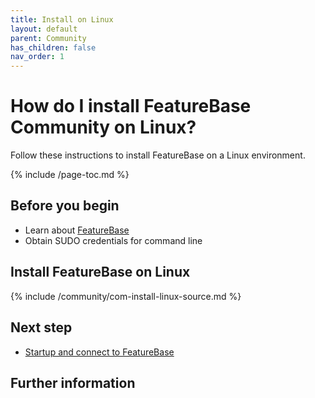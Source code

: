 ```yaml
---
title: Install on Linux
layout: default
parent: Community
has_children: false
nav_order: 1
---
```


# How do I install FeatureBase Community on Linux?

Follow these instructions to install FeatureBase on a Linux environment.

{% include /page-toc.md %}

## Before you begin

* Learn about [FeatureBase](/index.html)
* Obtain SUDO credentials for command line

## Install FeatureBase on Linux

{% include /community/com-install-linux-source.md %}

## Next step

* [Startup and connect to FeatureBase](/docs/community/com-startup-connect)

## Further information

